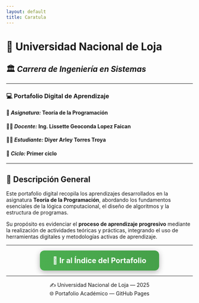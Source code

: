 ```yaml
---
layout: default
title: Caratula
---
```



# 📘 Universidad Nacional de Loja  
## 🏛️ *Carrera de Ingeniería en Sistemas*

---

### 💻 Portafolio Digital de Aprendizaje
#### 🧩 *Asignatura:* **Teoría de la Programación**  
#### 👨‍🏫 *Docente:* **Ing. Lissette Geoconda Lopez Faican**  
#### 👨‍🎓 *Estudiante:* **Diyer Arley Torres Troya**  
#### 📆 *Ciclo:* Primer ciclo  

---

## 📂 Descripción General

Este portafolio digital recopila los aprendizajes desarrollados en la asignatura **Teoría de la Programación**, abordando los fundamentos esenciales de la lógica computacional, el diseño de algoritmos y la estructura de programas.  

Su propósito es evidenciar el **proceso de aprendizaje progresivo** mediante la realización de actividades teóricas y prácticas, integrando el uso de herramientas digitales y metodologías activas de aprendizaje.

---

<p align="center">
  <a href="./principal" style="
    background: linear-gradient(90deg, #4CAF50, #45A049);
    color: white;
    padding: 15px 35px;
    text-align: center;
    text-decoration: none;
    display: inline-block;
    font-size: 20px;
    border-radius: 12px;
    font-weight: bold;
    box-shadow: 0 4px 15px rgba(0,0,0,0.3);
    transition: 0.3s;
  ">
    📖 Ir al Índice del Portafolio
  </a>
</p>

---

<p align="center">
  ✍️ Universidad Nacional de Loja — 2025  
  <br>
  🌐 Portafolio Académico — GitHub Pages
</p>
